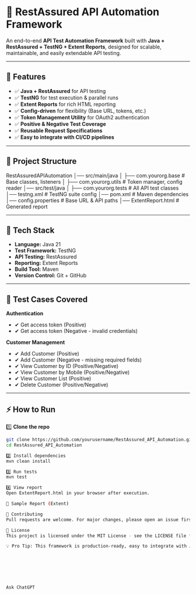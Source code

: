 # 🚀 RestAssured API Automation Framework

An end-to-end **API Test Automation Framework** built with **Java + RestAssured + TestNG + Extent Reports**, designed for scalable, maintainable, and easily extendable API testing.  

---

## 📌 Features

- ✅ **Java + RestAssured** for API testing  
- ✅ **TestNG** for test execution & parallel runs  
- ✅ **Extent Reports** for rich HTML reporting  
- ✅ **Config-driven** for flexibility (Base URL, tokens, etc.)  
- ✅ **Token Management Utility** for OAuth2 authentication  
- ✅ **Positive & Negative Test Coverage**  
- ✅ **Reusable Request Specifications**  
- ✅ **Easy to integrate with CI/CD pipelines**  

---

## 📂 Project Structure

RestAssuredAPIAutomation
│── src/main/java
│ ├── com.yourorg.base # Base classes, listeners
│ ├── com.yourorg.utils # Token manager, config reader
│── src/test/java
│ ├── com.yourorg.tests # All API test classes
│── testng.xml # TestNG suite config
│── pom.xml # Maven dependencies
│── config.properties # Base URL & API paths
│── ExtentReport.html # Generated report

---

## 🔑 Tech Stack

- **Language:** Java 21  
- **Test Framework:** TestNG  
- **API Testing:** RestAssured  
- **Reporting:** Extent Reports  
- **Build Tool:** Maven  
- **Version Control:** Git + GitHub  

---

## 🧪 Test Cases Covered

**Authentication**
- ✔ Get access token (Positive)
- ✔ Get access token (Negative - invalid credentials)

**Customer Management**
- ✔ Add Customer (Positive)
- ✔ Add Customer (Negative - missing required fields)
- ✔ View Customer by ID (Positive/Negative)
- ✔ View Customer by Mobile (Positive/Negative)
- ✔ View Customer List (Positive)
- ✔ Delete Customer (Positive/Negative)

---

## ⚡ How to Run

1️⃣ **Clone the repo**  
```bash
git clone https://github.com/yourusername/RestAssured_API_Automation.git
cd RestAssured_API_Automation

2️⃣ Install dependencies
mvn clean install

3️⃣ Run tests
mvn test

4️⃣ View report
Open ExtentReport.html in your browser after execution.

📸 Sample Report (Extent)

🤝 Contributing
Pull requests are welcome. For major changes, please open an issue first to discuss what you’d like to change.

📜 License
This project is licensed under the MIT License - see the LICENSE file for details.

💡 Pro Tip: This framework is production-ready, easy to integrate with Jenkins, and can be extended for multiple environments and microservices.







Ask ChatGPT
